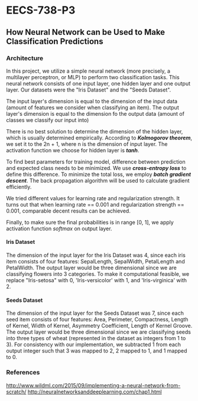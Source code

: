 # EECS-738-P3
## How Neural Network can be Used to Make Classification Predictions

### Architecture

In this project, we utilize a simple neural network (more precisely, a multilayer perceptron, or MLP) to perform two classification tasks. This neural network consists of one input layer, one hidden layer and one output layer. Our datasets were the "Iris Dataset" and the "Seeds Dataset".

The input layer's dimension is equal to the dimension of the input data (amount of features we consider when classifying an item). The output layer's dimension is equal to the dimension fo the output data (amount of classes we classify our input into)

There is no best solution to determine the dimension of the hidden layer, which is usually determined empirically. According to ***Kolmogorov theorem***, we set it to the 2n + 1, where n is the dimension of input layer. The activation function we choose for hidden layer is ***tanh***.

To find best parameters for training model, difference between prediction and expected class needs to be minimized. We use ***cross-entropy loss*** to define this difference. To minimize the total loss, we employ ***batch gradient descent***. The back propagation algorithm will be used to calculate gradient efficiently.

We tried different values for learning rate and regularization strength. It turns out that when learning rate == 0.001 and regularization strength == 0.001, comparable decent results can be achieved.

Finally, to make sure the final probabilities is in range [0, 1], we apply activation function *softmax* on output layer.

#### Iris Dataset
The dimension of the input layer for the Iris Dataset was 4, since each iris item consists of four features: SepalLength, SepalWidth, PetalLength and PetalWidth. The output layer would be three dimensional since we are classifying flowers into 3 categories. To make it computational feasible,  we replace "Iris-setosa" with 0, 'Iris-versicolor' with 1, and 'Iris-virginica' with 2.


#### Seeds Dataset
The dimension of the input layer for the Seeds Dataset was 7, since each seed item consists of four features: Area, Perimeter, Compactness, Length of Kernel, Width of Kernel, Asymmetry Coefficient, Length of Kernel Groove. The output layer would be three dimensional since we are classifying seeds into three types of wheat (represented in the dataset as integers from 1 to 3). For consistency with our implementation, we subtracted 1 from each output integer such that 3 was mapped to 2, 2 mapped to 1, and 1 mapped to 0.


### References

http://www.wildml.com/2015/09/implementing-a-neural-network-from-scratch/
http://neuralnetworksanddeeplearning.com/chap1.html
